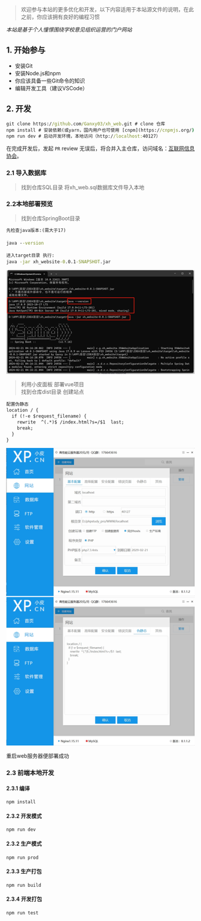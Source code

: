 > 欢迎参与本站的更多优化和开发，以下内容适用于本站源文件的说明，在此之前，你应该拥有良好的编程习惯  

_本站是基于个人憧憬围绕学校意见组织运营的门户网站_

## 1. 开始参与
+ 安装Git
+ 安装Node.js和npm
+ 你应该具备一些Git命令的知识
+ 编辑开发工具（建议VSCode）

## 2. 开发
```cmd
git clone https://github.com/Ganxy03/xh_web.git # clone 仓库
npm install # 安装依赖(或yarn，国内用户也可使用 [cnpm](https://cnpmjs.org/))
npm run dev # 启动开发环境，本地访问（http://localhost:40127）
```
在完成开发后，发起 `PR` review 无误后，将合并入主仓库，访问域名：[互联网信息协会](http://xh.ganxy03.cn)。

### 2.1 导入数据库
> 找到仓库SQL目录 将xh_web.sql数据库文件导入本地

### 2.2本地部署预览
> 找到仓库SpringBoot目录
```cmd
先检查java版本:(需大于17)

java --version

进入target目录 执行:
java -jar xh_website-0.0.1-SNAPSHOT.jar

```
![](./img/51.png)

> 利用小皮面板 部署vue项目  
找到仓库dist目录 创建站点
```config
配置伪静态
location / {
  if (!-e $request_filename) {
    rewrite  ^(.*)$ /index.html?s=/$1  last;
    break;
  }
}

```
![](./img/52.png)
![](./img/53.png)

重启web服务器便部署成功

### 2.3 前端本地开发

#### 2.3.1 编译
```npm
npm install 

```

#### 2.3.2 开发模式
```npm
npm run dev

```

#### 2.3.2 生产模式
```npm
npm run prod

```


#### 2.3.3 生产打包
```npm
npm run build

```

#### 2.3.4 开发打包
```npm
npm run test

```